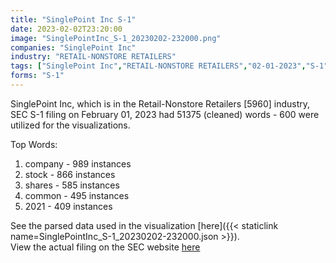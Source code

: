 ```yaml
---
title: "SinglePoint Inc S-1"
date: 2023-02-02T23:20:00
image: "SinglePointInc_S-1_20230202-232000.png"
companies: "SinglePoint Inc"
industry: "RETAIL-NONSTORE RETAILERS"
tags: ["SinglePoint Inc","RETAIL-NONSTORE RETAILERS","02-01-2023","S-1"]
forms: "S-1"
---
```

SinglePoint Inc, which is in the Retail-Nonstore Retailers [5960] industry, SEC S-1 filing on February 01, 2023 had 51375 (cleaned) words - 600 were utilized for the visualizations.

Top Words:
1. company - 989 instances
2. stock - 866 instances
3. shares - 585 instances
4. common - 495 instances
5. 2021 - 409 instances


See the parsed data used in the visualization [here]({{< staticlink name=SinglePointInc_S-1_20230202-232000.json >}}).  
View the actual filing on the SEC website [here](https://www.sec.gov/Archives/edgar/data/1443611/0001477932-23-000686.txt)